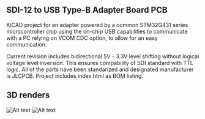 ## SDI-12 to USB Type-B Adapter Board PCB
KiCAD project for an adapter powered by a common STM32G431 series microcontroller chip using the on-chip USB capabilities to communicate with a PC relying on VCOM CDC option, to allow for an easy communication.

Current revision includes bidirectional 5V - 3.3V level shifting without logical voltage level inversion. This ensures compability of SDI standard with TTL logic. All of the parts have been standarized and designated manufacturer is JLCPCB. Project includes index.html as BOM listing. 

## 3D renders
![Alt text](./front_3d.png "Front render")
![Alt text](./back_3d.png "Back render")




